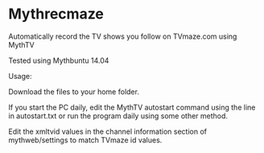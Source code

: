 # Mythrecmaze
Automatically record the TV shows you follow on TVmaze.com using MythTV

Tested using Mythbuntu 14.04

Usage:

Download the files to your home folder.

If you start the PC daily, edit the MythTV autostart command using the line in autostart.txt or run the program daily using some other method.

Edit the xmltvid values in the channel information section of mythweb/settings to match TVmaze id values.
